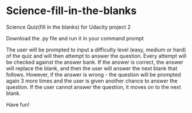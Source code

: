 # Science-fill-in-the-blanks
Science Quiz(fill in the blanks) for Udacity project 2

Download the .py file and run it in your command prompt

The user will be prompted to input a difficulty level (easy, medium or hard) of the quiz and will then attempt to answer the question.
Every attempt will be checked against the answer bank. If the answer is correct, the answer will replace the blank, and then the user will answer the next blank that follows. 
However, if the answer is wrong - the question will be prompted again 3 more times and the user is given another chance to answer the question. If the user cannot answer the question, it moves on to the next blank.

Have fun!
